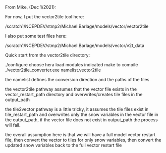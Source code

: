 From Mike, (Dec 1/2021): 

For now, I put the vector2tile tool here:

/scratch1/NCEPDEV/stmp2/Michael.Barlage/models/vector/vector2tile

I also put some test files here:

/scratch1/NCEPDEV/stmp2/Michael.Barlage/models/vector/v2t_data

Quick start from the vector2tile directory:

./configure
choose hera
load modules indicated
make to compile
./vector2tile_converter.exe namelist.vector2tile

the namelist defines the conversion direction and the paths of the files

the vector2tile pathway assumes that the vector file exists in the vector_restart_path directory and overwrites/creates tile files in the output_path

the tile2vector pathway is a little tricky, it assumes the tile files exist in tile_restart_path and overwrites only the snow variables in the vector file in the output_path, if the vector file does not exist in output_path the process will fail.

the overall assumption here is that we will have a full model vector restart file, then convert the vector to tiles for only snow variables, then convert the updated snow variables back to the full vector restart file

